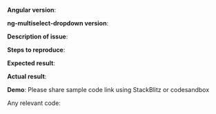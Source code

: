 
**Angular version**:

**ng-multiselect-dropdown version**:

**Description of issue**:

**Steps to reproduce**:

**Expected result**:

**Actual result**:

**Demo**: Please share sample code link using StackBlitz or codesandbox

Any relevant code:
```

```